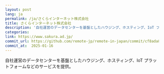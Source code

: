 ```yaml
---
layout: post
lang: ja
permalink: /ja/さくらインターネット株式会社
title: さくらインターネット株式会社
description: '自社運営のデータセンターを基盤としたハウジング、ホスティング、IoT プラットフォームなどのサービスを提供。'
categories: 
link: https://www.sakura.ad.jp/
commit_url: https://github.com/remote-jp/remote-in-japan/commit/cf8ada8eae0f29603e476cd235d4527e9ea268e4
commit_at:  2025-01-16
---
```


<p>自社運営のデータセンターを基盤としたハウジング、ホスティング、IoT プラットフォームなどのサービスを提供。</p>
